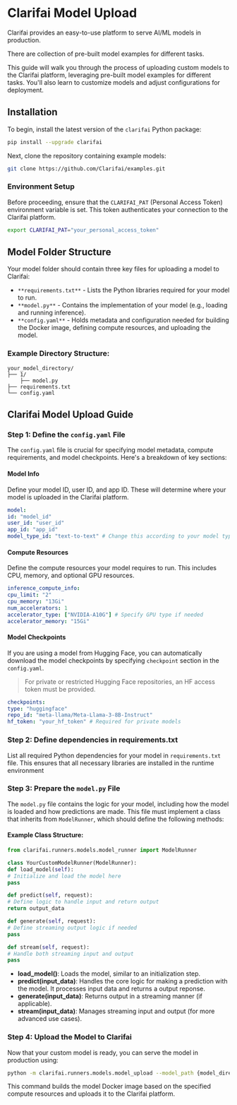 # Clarifai Model Upload

Clarifai provides an easy-to-use platform to serve AI/ML models in production.

There are collection of pre-built model examples for different tasks.

This guide will walk you through the process of uploading custom models to the Clarifai platform, leveraging pre-built model examples for different tasks. You'll also learn to customize models and adjust configurations for deployment.

## Installation

To begin, install the latest version of the `clarifai` Python package:

```bash
pip install --upgrade clarifai
```

Next, clone the repository containing example models:

```bash
git clone https://github.com/Clarifai/examples.git
```

### Environment Setup

Before proceeding, ensure that the `CLARIFAI_PAT` (Personal Access Token) environment variable is set. This token authenticates your connection to the Clarifai platform.

```bash
export CLARIFAI_PAT="your_personal_access_token"
```

## Model Folder Structure

Your model folder should contain three key files for uploading a model to Clarifai:

* `**requirements.txt**` - Lists the Python libraries required for your model to run.
* `**model.py**` - Contains the implementation of your model (e.g., loading and running inference).
* `**config.yaml**` - Holds metadata and configuration needed for building the Docker image, defining compute resources, and uploading the model.

### Example Directory Structure:

```plaintext
your_model_directory/
├── 1/
    ├── model.py
├── requirements.txt
└── config.yaml
```

## Clarifai Model Upload Guide

### Step 1: Define the `config.yaml` File

The `config.yaml` file is crucial for specifying model metadata, compute requirements, and model checkpoints. Here's a breakdown of key sections:

#### Model Info

Define your model ID, user ID, and app ID. These will determine where your model is uploaded in the Clarifai platform.

```yaml
model:
id: "model_id"
user_id: "user_id"
app_id: "app_id"
model_type_id: "text-to-text" # Change this according to your model type (e.g., image-classifier, text-to-text).
```

#### Compute Resources

Define the compute resources your model requires to run. This includes CPU, memory, and optional GPU resources.

```yaml
inference_compute_info:
cpu_limit: "2"
cpu_memory: "13Gi"
num_accelerators: 1
accelerator_type: ["NVIDIA-A10G"] # Specify GPU type if needed
accelerator_memory: "15Gi"
```

#### Model Checkpoints

If you are using a model from Hugging Face, you can automatically download the model checkpoints by specifying `checkpoint` section in the `config.yaml`.

> For private or restricted Hugging Face repositories, an HF access token must be provided.

```yaml
checkpoints:
type: "huggingface"
repo_id: "meta-llama/Meta-Llama-3-8B-Instruct"
hf_token: "your_hf_token" # Required for private models
```

### Step 2: Define dependencies in requirements.txt
List all required Python dependencies for your model in `requirements.txt` file. This ensures that all necessary libraries are installed in the runtime environment

### Step 3: Prepare the `model.py` File

The `model.py` file contains the logic for your model, including how the model is loaded and how predictions are made. This file must implement a class that inherits from `ModelRunner`, which should define the following methods:

#### Example Class Structure:

```python
from clarifai.runners.models.model_runner import ModelRunner

class YourCustomModelRunner(ModelRunner):
def load_model(self):
# Initialize and load the model here
pass

def predict(self, request):
# Define logic to handle input and return output
return output_data

def generate(self, request):
# Define streaming output logic if needed
pass

def stream(self, request):
# Handle both streaming input and output
pass
```

* **load_model()**: Loads the model, similar to an initialization step.
* **predict(input_data)**: Handles the core logic for making a prediction with the model. It processes input data and returns a output reponse.
* **generate(input_data)**: Returns output in a streaming manner (if applicable).
* **stream(input_data)**: Manages streaming input and output (for more advanced use cases).

### Step 4: Upload the Model to Clarifai

Now that your custom model is ready, you can serve the model in production using:

```bash
python -m clarifai.runners.models.model_upload --model_path {model_directory_path}
```

This command builds the model Docker image based on the specified compute resources and uploads it to the Clarifai platform.
